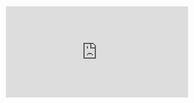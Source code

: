 <div style="position:relative;padding-bottom:48%; margin:10px">
    <iframe src="https://www.youtube.com/embed/aRW3Eg4lvMM?start=0" frameborder="0" allow="accelerometer; autoplay; encrypted-media; gyroscope; picture-in-picture" allowfullscreen 
    	style="position:absolute;width:100%;height:100%;"></iframe>
</div>

